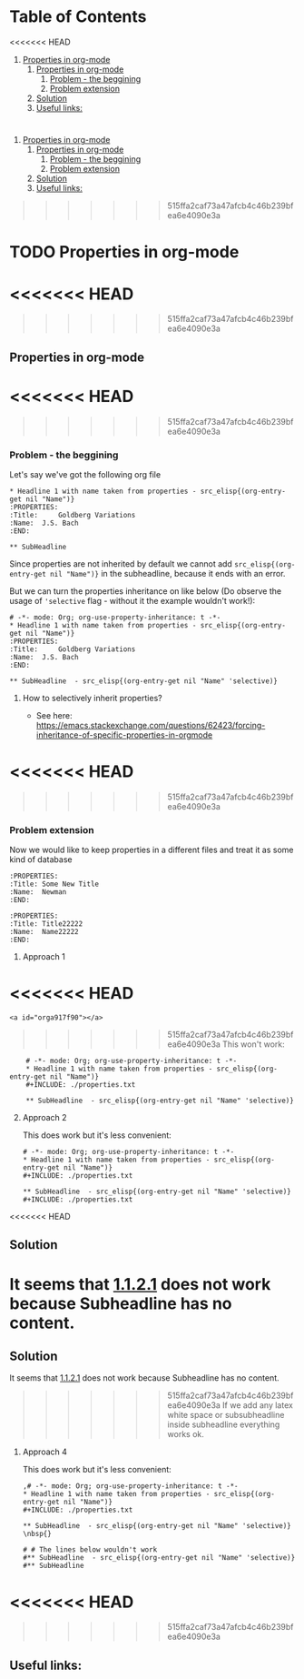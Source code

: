 
# Table of Contents

<<<<<<< HEAD
1.  [Properties in org-mode](#org1fd49b8)
    1.  [Properties in org-mode](#org1978a5c)
        1.  [Problem - the beggining](#orga494130)
        2.  [Problem extension](#orgca070c6)
    2.  [Solution](#org8be1422)
    3.  [Useful links:](#org4582762)



<a id="org1fd49b8"></a>
=======
1.  [Properties in org-mode](#orgd456098)
    1.  [Properties in org-mode](#orgfa35a3b)
        1.  [Problem - the beggining](#org1cffda4)
        2.  [Problem extension](#orgb0f9672)
    2.  [Solution](#orga1fe3f4)
    3.  [Useful links:](#org33ac5af)



<a id="orgd456098"></a>
>>>>>>> 515ffa2caf73a47afcb4c46b239bfea6e4090e3a

# TODO Properties in org-mode


<<<<<<< HEAD
<a id="org1978a5c"></a>
=======
<a id="orgfa35a3b"></a>
>>>>>>> 515ffa2caf73a47afcb4c46b239bfea6e4090e3a

## Properties in org-mode


<<<<<<< HEAD
<a id="orga494130"></a>
=======
<a id="org1cffda4"></a>
>>>>>>> 515ffa2caf73a47afcb4c46b239bfea6e4090e3a

### Problem - the beggining

Let's say we've got the following org file

    * Headline 1 with name taken from properties - src_elisp{(org-entry-get nil "Name")}
    :PROPERTIES:
    :Title:     Goldberg Variations
    :Name:  J.S. Bach
    :END:
    
    ** SubHeadline 

Since properties are not inherited by default
we cannot add `src_elisp{(org-entry-get nil "Name")}` in the subheadline,
because it ends with an error.

But we can turn the properties inheritance on like below (Do observe
the usage of `'selective` flag - without it the example wouldn't work!):

    # -*- mode: Org; org-use-property-inheritance: t -*- 
    * Headline 1 with name taken from properties - src_elisp{(org-entry-get nil "Name")}
    :PROPERTIES:
    :Title:     Goldberg Variations
    :Name:  J.S. Bach
    :END:
    
    ** SubHeadline  - src_elisp{(org-entry-get nil "Name" 'selective)}

1.  How to selectively inherit properties?

    -   See here: <https://emacs.stackexchange.com/questions/62423/forcing-inheritance-of-specific-properties-in-orgmode>


<<<<<<< HEAD
<a id="orgca070c6"></a>
=======
<a id="orgb0f9672"></a>
>>>>>>> 515ffa2caf73a47afcb4c46b239bfea6e4090e3a

### Problem extension

Now we would like to keep properties in a different files and
treat it as some kind of database

    :PROPERTIES:
    :Title: Some New Title
    :Name:  Newman
    :END:

    :PROPERTIES:
    :Title: Title22222
    :Name:  Name22222
    :END:

1.  Approach 1

<<<<<<< HEAD
    <a id="org86a4b40"></a>
=======
    <a id="orga917f90"></a>
>>>>>>> 515ffa2caf73a47afcb4c46b239bfea6e4090e3a
    This won't work:
    
        # -*- mode: Org; org-use-property-inheritance: t -*- 
        * Headline 1 with name taken from properties - src_elisp{(org-entry-get nil "Name")}
        #+INCLUDE: ./properties.txt
        
        ** SubHeadline  - src_elisp{(org-entry-get nil "Name" 'selective)}

2.  Approach 2

    This does work but it's less convenient:
    
        # -*- mode: Org; org-use-property-inheritance: t -*- 
        * Headline 1 with name taken from properties - src_elisp{(org-entry-get nil "Name")}
        #+INCLUDE: ./properties.txt
        
        ** SubHeadline  - src_elisp{(org-entry-get nil "Name" 'selective)}
        #+INCLUDE: ./properties.txt


<<<<<<< HEAD
<a id="org8be1422"></a>

## Solution

It seems that [1.1.2.1](#org7b19d5e) does not work because Subheadline has no content.
=======
<a id="orga1fe3f4"></a>

## Solution

It seems that [1.1.2.1](#orga5a26fc) does not work because Subheadline has no content.
>>>>>>> 515ffa2caf73a47afcb4c46b239bfea6e4090e3a
If we add any latex white space or subsubheadline inside subheadline
everything works ok.

1.  Approach 4

    This does work but it's less convenient:
    
        ,# -*- mode: Org; org-use-property-inheritance: t -*- 
        * Headline 1 with name taken from properties - src_elisp{(org-entry-get nil "Name")}
        #+INCLUDE: ./properties.txt
        
        ** SubHeadline  - src_elisp{(org-entry-get nil "Name" 'selective)}
        \nbsp{}
        
        # # The lines below wouldn't work
        #** SubHeadline  - src_elisp{(org-entry-get nil "Name" 'selective)}
        #** SubHeadline  


<<<<<<< HEAD
<a id="org4582762"></a>
=======
<a id="org33ac5af"></a>
>>>>>>> 515ffa2caf73a47afcb4c46b239bfea6e4090e3a

## Useful links:

